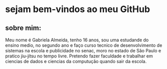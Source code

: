 <h1>sejam bem-vindos ao meu GitHub</h1>

<h2>sobre mim: </h2>
Meu nome é Gabriela Almeida, tenho 16 anos, sou uma estudande do ensino medio, no segundo ano e faço curso tecnico de desenvolvimento de sistemas na escola e publicidade no senac, moro no estado de São Paulo e pratico jiu-jítsu no tempo livre. Pretendo fazer faculdade e trabalhar em ciencias de dados e ciencias da computução quando sair da escola.

<!--
**Gabii88/Gabii88** is a ✨ _special_ ✨ repository because its `README.md` (this file) appears on your GitHub profile.

Here are some ideas to get you started:

- 🔭 I’m currently working on ...
- 🌱 I’m currently learning ...
- 👯 I’m looking to collaborate on ...
- 🤔 I’m looking for help with ...
- 💬 Ask me about ...
- 📫 How to reach me: ...
- 😄 Pronouns: ...
- ⚡ Fun fact: ...
-->
